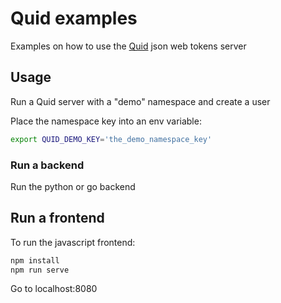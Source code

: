 # Quid examples

Examples on how to use the [Quid](https://github.com/synw/quid) json web tokens server

## Usage

Run a Quid server with a "demo" namespace and create a user

Place the namespace key into an env variable:

```bash
export QUID_DEMO_KEY='the_demo_namespace_key'
```

### Run a backend

Run the python or go backend

## Run a frontend

To run the javascript frontend:

```bash
npm install
npm run serve
```

Go to localhost:8080